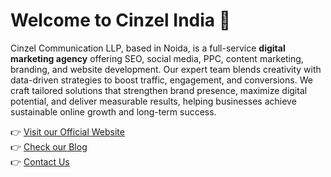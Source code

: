 # Welcome to Cinzel India 👋  

Cinzel Communication LLP, based in Noida, is a full-service **digital marketing agency** offering SEO, social media, PPC, content marketing, branding, and website development. Our expert team blends creativity with data-driven strategies to boost traffic, engagement, and conversions. We craft tailored solutions that strengthen brand presence, maximize digital potential, and deliver measurable results, helping businesses achieve sustainable online growth and long-term success.

👉 [Visit our Official Website](https://www.cinzelindia.com)  
👉 [Check our Blog](https:https://www.cinzelindia.com/blog)  
👉 [Contact Us](mailto:cinzelindia@gmail.com)  
